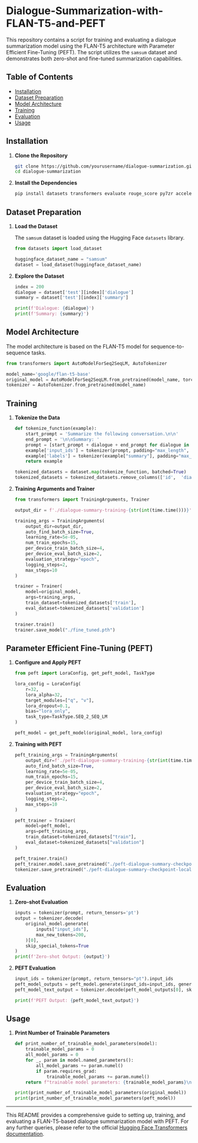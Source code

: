 # Dialogue-Summarization-with-FLAN-T5-and-PEFT

This repository contains a script for training and evaluating a dialogue summarization model using the FLAN-T5 architecture with Parameter Efficient Fine-Tuning (PEFT). The script utilizes the `samsum` dataset and demonstrates both zero-shot and fine-tuned summarization capabilities.

## Table of Contents

- [Installation](#installation)
- [Dataset Preparation](#dataset-preparation)
- [Model Architecture](#model-architecture)
- [Training](#training)
- [Evaluation](#evaluation)
- [Usage](#usage)


## Installation

1. **Clone the Repository**

   ```bash
   git clone https://github.com/yourusername/dialogue-summarization.git
   cd dialogue-summarization
   ```

2. **Install the Dependencies**

   ```bash
   pip install datasets transformers evaluate rouge_score py7zr accelerate torch peft
   ```

## Dataset Preparation

1. **Load the Dataset**

   The `samsum` dataset is loaded using the Hugging Face `datasets` library.

   ```python
   from datasets import load_dataset

   huggingface_dataset_name = "samsum"
   dataset = load_dataset(huggingface_dataset_name)
   ```

2. **Explore the Dataset**

   ```python
   index = 200
   dialogue = dataset['test'][index]['dialogue']
   summary = dataset['test'][index]['summary']

   print(f'Dialogue: {dialogue}')
   print(f'Summary: {summary}')
   ```

## Model Architecture

The model architecture is based on the FLAN-T5 model for sequence-to-sequence tasks.

```python
from transformers import AutoModelForSeq2SeqLM, AutoTokenizer

model_name='google/flan-t5-base'
original_model = AutoModelForSeq2SeqLM.from_pretrained(model_name, torch_dtype=torch.bfloat16)
tokenizer = AutoTokenizer.from_pretrained(model_name)
```

## Training

1. **Tokenize the Data**

   ```python
   def tokenize_function(example):
       start_prompt = 'Summarize the following conversation.\n\n'
       end_prompt = '\n\nSummary: '
       prompt = [start_prompt + dialogue + end_prompt for dialogue in example["dialogue"]]
       example['input_ids'] = tokenizer(prompt, padding="max_length", truncation=True, return_tensors="pt").input_ids
       example['labels'] = tokenizer(example["summary"], padding="max_length", truncation=True, return_tensors="pt").input_ids
       return example

   tokenized_datasets = dataset.map(tokenize_function, batched=True)
   tokenized_datasets = tokenized_datasets.remove_columns(['id',  'dialogue', 'summary'])
   ```

2. **Training Arguments and Trainer**

   ```python
   from transformers import TrainingArguments, Trainer

   output_dir = f'./dialogue-summary-training-{str(int(time.time()))}'

   training_args = TrainingArguments(
       output_dir=output_dir,
       auto_find_batch_size=True,
       learning_rate=5e-05,
       num_train_epochs=15,
       per_device_train_batch_size=4,
       per_device_eval_batch_size=2,
       evaluation_strategy="epoch",
       logging_steps=2,
       max_steps=10
   )

   trainer = Trainer(
       model=original_model,
       args=training_args,
       train_dataset=tokenized_datasets['train'],
       eval_dataset=tokenized_datasets['validation']
   )

   trainer.train()
   trainer.save_model("./fine_tuned.pth")
   ```

## Parameter Efficient Fine-Tuning (PEFT)

1. **Configure and Apply PEFT**

   ```python
   from peft import LoraConfig, get_peft_model, TaskType

   lora_config = LoraConfig(
       r=32,
       lora_alpha=32,
       target_modules=["q", "v"],
       lora_dropout=0.1,
       bias="lora_only",
       task_type=TaskType.SEQ_2_SEQ_LM
   )

   peft_model = get_peft_model(original_model, lora_config)
   ```

2. **Training with PEFT**

   ```python
   peft_training_args = TrainingArguments(
       output_dir=f'./peft-dialogue-summary-training-{str(int(time.time()))}',
       auto_find_batch_size=True,
       learning_rate=5e-05,
       num_train_epochs=15,
       per_device_train_batch_size=4,
       per_device_eval_batch_size=2,
       evaluation_strategy="epoch",
       logging_steps=2,
       max_steps=10
   )

   peft_trainer = Trainer(
       model=peft_model,
       args=peft_training_args,
       train_dataset=tokenized_datasets["train"],
       eval_dataset=tokenized_datasets["validation"]
   )

   peft_trainer.train()
   peft_trainer.model.save_pretrained("./peft-dialogue-summary-checkpoint-local")
   tokenizer.save_pretrained("./peft-dialogue-summary-checkpoint-local")
   ```

## Evaluation

1. **Zero-shot Evaluation**

   ```python
   inputs = tokenizer(prompt, return_tensors='pt')
   output = tokenizer.decode(
       original_model.generate(
           inputs["input_ids"],
           max_new_tokens=200,
       )[0],
       skip_special_tokens=True
   )
   print(f'Zero-shot Output: {output}')
   ```

2. **PEFT Evaluation**

   ```python
   input_ids = tokenizer(prompt, return_tensors="pt").input_ids
   peft_model_outputs = peft_model.generate(input_ids=input_ids, generation_config=GenerationConfig(max_new_tokens=200, num_beams=1))
   peft_model_text_output = tokenizer.decode(peft_model_outputs[0], skip_special_tokens=True)

   print(f'PEFT Output: {peft_model_text_output}')
   ```

## Usage

1. **Print Number of Trainable Parameters**

   ```python
   def print_number_of_trainable_model_parameters(model):
       trainable_model_params = 0
       all_model_params = 0
       for _, param in model.named_parameters():
           all_model_params += param.numel()
           if param.requires_grad:
               trainable_model_params += param.numel()
       return f"trainable model parameters: {trainable_model_params}\nall model parameters: {all_model_params}\npercentage of trainable model parameters: {100 * trainable_model_params / all_model_params:.2f}%"

   print(print_number_of_trainable_model_parameters(original_model))
   print(print_number_of_trainable_model_parameters(peft_model))
   ```

---

This README provides a comprehensive guide to setting up, training, and evaluating a FLAN-T5-based dialogue summarization model with PEFT. For any further queries, please refer to the official [Hugging Face Transformers documentation](https://huggingface.co/transformers/).
